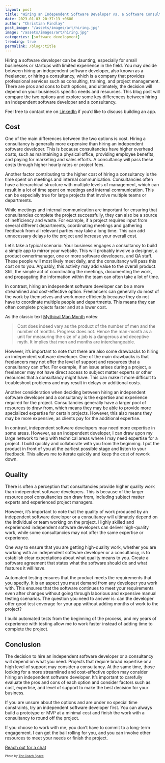 ```yaml
---
layout: post
title: "Hiring an Independent Software Developer vs. a Software Consultancy"
date: 2023-01-03 20:37:13 +0600
author: "Christian Findlay"
post_image: "/assets/images/art/hiring.jpg"
image: "/assets/images/art/hiring.jpg"
categories: [software development]
trending: true
permalink: /blog/:title
---
```


Hiring a software developer can be daunting, especially for small businesses or startups with limited experience in the field. You may decide between hiring an independent software developer, also known as a freelancer, or hiring a consultancy, which is a company that provides professional services such as consulting, training, and project management. There are pros and cons to both options, and ultimately, the decision will depend on your business’s specific needs and resources. This blog post will compare the two options and explore some key differences between hiring an independent software developer and a consultancy.

Feel free to contact me on [LinkedIn](https://www.linkedin.com/in/christian-findlay/) if you’d like to discuss building an app.

## Cost
One of the main differences between the two options is cost. Hiring a consultancy is generally more expensive than hiring an independent software developer. This is because consultancies have higher overhead costs, such as maintaining a physical office, providing employee benefits, and paying for marketing and sales efforts. A consultancy will pass these costs through higher hourly rates or project fees.

Another factor contributing to the higher cost of hiring a consultancy is the time spent on meetings and internal communication. Consultancies often have a hierarchical structure with multiple levels of management, which can result in a lot of time spent on meetings and internal communication. This can be especially true for large projects that involve multiple teams or departments.

While meetings and internal communication are important for ensuring that consultancies complete the project successfully, they can also be a source of inefficiency and waste. For example, if a project requires input from several different departments, coordinating meetings and gathering feedback from all relevant parties may take a long time. This can add unnecessary delays to the project and increase your overall cost.

Let’s take a typical scenario. Your business engages a consultancy to build a simple app to mirror your website. This will probably involve a designer, a product owner/manager, one or more software developers, and QA staff. These people will most likely meet daily, and the consultancy will pass this cost on to you. Arguably, this activity may add value to the overall product. Still, the simple act of coordinating the meetings, documenting the work, and propagating the information within the team can often take a lot of time.

In contrast, hiring an independent software developer can be a more streamlined and cost-effective option. Freelancers can generally do most of the work by themselves and work more efficiently because they do not have to coordinate multiple people and departments. This means they can often complete projects faster and at a lower cost.

As the classic text [Mythical Man Month](https://www.cs.drexel.edu/~yfcai/CS451/RequiredReadings/MythicalManMonth.pdf) notes:

> Cost does indeed vary as the product of the number of men and the number of months. Progress does not. Hence the man-month as a unit for measuring the size of a job is a dangerous and deceptive myth. It implies that men and months are interchangeable.

However, it’s important to note that there are also some drawbacks to hiring an independent software developer. One of the main drawbacks is that freelancers may not offer the level of support and resources that a consultancy can offer. For example, if an issue arises during a project, a freelancer may not have direct access to subject matter experts or other resources that a consultancy might have. This can make it more difficult to troubleshoot problems and may result in delays or additional costs.

Another consideration when deciding between hiring an independent software developer and a consultancy is the expertise and experience required for the project. Consultancies generally have a larger pool of resources to draw from, which means they may be able to provide more specialized expertise for certain projects. However, this also means they may be more expensive, as clients pay for the additional expertise.

In contrast, independent software developers may need more expertise in some areas. However, as an independent developer, I can draw upon my large network to help with technical areas where I may need expertise for a project. I build quickly and collaborate with you from the beginning. I put the product in front of you at the earliest possible stage and listen to your feedback. This allows me to iterate quickly and keep the cost of rework down.

## Quality
There is often a perception that consultancies provide higher quality work than independent software developers. This is because of the larger resource pool consultancies can draw from, including subject matter experts and experienced project managers.

However, it’s important to note that the quality of work produced by an independent software developer or a consultancy will ultimately depend on the individual or team working on the project. Highly skilled and experienced independent software developers can deliver high-quality work, while some consultancies may not offer the same expertise or experience.

One way to ensure that you are getting high-quality work, whether you are working with an independent software developer or a consultancy, is to establish clear expectations about what quality means to you. Create a software agreement that states what the software should do and what features it will have.

Automated testing ensures that the product meets the requirements that you specify. It is an aspect you must demand from any developer you work with. This ensures that the software continues to meet your requirements even after changes without going through laborious and expensive manual testing scenarios. The question you need to answer is: can the developer offer good test coverage for your app without adding months of work to the project?

I build automated tests from the beginning of the process, and my years of experience with testing allow me to work faster instead of adding time to complete the project.

## Conclusion
The decision to hire an independent software developer or a consultancy will depend on what you need. Projects that require broad expertise or a high level of support may consider a consultancy. At the same time, those looking for a more streamlined and cost-effective option may consider hiring an independent software developer. It’s important to carefully evaluate the pros and cons of each option and consider factors such as cost, expertise, and level of support to make the best decision for your business.

If you are unsure about the options and are under no special time constraints, try an independent software developer first. You can always build a prototype or MVP at a minimal cost and finish the work with a consultancy to round off the project.

If you choose to work with me, you don’t have to commit to a long-term engagement. I can get the ball rolling for you, and you can involve other resources to meet your needs or finish the project.

[Reach out for a chat](https://www.linkedin.com/in/christian-findlay/)

<sub><sup>Photo by [The Coach Space](https://www.pexels.com/photo/man-and-woman-discussing-and-sharing-ideas-2977565/)</sup></sub>
